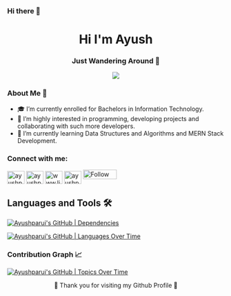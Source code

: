 ### Hi there 👋
<!-- <Img src="https://raw.githubusercontent.com/seanprashad/slackmoji/master/emoji/blob/blob-wave-gif.gif">, -->
<h1 align="center">Hi I'm Ayush</h1>
<h3 align="center">Just Wandering Around 🥱</h3>
<p align='center'>
   <img src="https://readme-typing-svg.herokuapp.com?color=e96443&size=40&width=900&height=80&lines=Welcome-to-My-Github-Profile"/>
 </p>
<!--         
</p>

<p align="center"> <img src="https://komarev.com/ghpvc/?username=ayushparui&label=Profile%20views&color=orange&style=flat&label=PROFILE+VIEWS" alt="ayushparui" /> </p>

<p align="center"> <a href="https://github.com/ryo-ma/github-profile-trophy"><img src="https://github-profile-trophy.vercel.app/?username=ayushparui" alt="ayushparui" /></a> </p>
<!-- <img align="right" alt="Coding" width="350" src="https://camo.githubusercontent.com/6607041227d81f650340ff070cc2843518acad359b57e5bb054a9fb7127aa041/68747470733a2f2f63646e2e6472696262626c652e636f6d2f75736572732f323634363432332f73637265656e73686f74732f353530373139362f636f6d70757465722e676966"> -->


<!-- <p align="left"><a href="https://twitter.com/ayushparui" target="blank"><img src="https://img.shields.io/twitter/follow/ayushparui?logo=twitter&style=for-the-badge" alt="ayushparui" /></a></p> -->

### About Me 🚀
- 🎓 I’m currently enrolled for Bachelors in Information Technology.
- 👀 I’m highly interested in programming, developing projects and collaborating with such more developers.
- 🌱 I’m currently learning Data Structures and Algorithms and MERN Stack Development.


<h3 align="left">Connect with me:</h3>
<p align="left">
<a href="https://dev.to/ayushparui" target="_blank"><img align="center" src="https://raw.githubusercontent.com/rahuldkjain/github-profile-readme-generator/master/src/images/icons/Social/devto.svg" alt="ayushparui" height="30" width="40" /></a>
<a href="https://twitter.com/ayushparui" target="_blank"><img align="center" src="https://raw.githubusercontent.com/rahuldkjain/github-profile-readme-generator/master/src/images/icons/Social/twitter.svg" alt="ayushparui" height="30" width="40" /></a>
<a href=https://www.linkedin.com/in/ayushparui342/ target="_blank"><img align="center" src="https://raw.githubusercontent.com/rahuldkjain/github-profile-readme-generator/master/src/images/icons/Social/linked-in-alt.svg" alt="www.linkedin.com/in/ayushparui342" height="30" width="40" /></a>
<a href="https://www.leetcode.com/ayushparui" target="_blank"><img align="center" src="https://raw.githubusercontent.com/rahuldkjain/github-profile-readme-generator/master/src/images/icons/Social/leet-code.svg" alt="ayushparui" height="30" width="40" /></a>
<a href="https://www.f6s.com/ayush-parui?follow=1" target="_blank" title="Follow Ayush Parui on F6S"><img src="https://www.f6s.com/static-resource/images/f6s-follow-secondary.png?u=5e26a83ddf06d9933b768ae4b22b10ed" border="0" width="78" height="22 " alt="Follow Ayush Parui on F6S" style="width: 78px; height: 22px; padding: 0px; margin: 0px;" /></a>
</p>

<h2>Languages and Tools 🛠</h2>

   [![Ayushparui's GitHub | Dependencies](https://stats.quine.sh/Ayushparui/dependencies?theme=dark)](https://quine.sh?utm_source=widgets&utm_campaign=Ayushparui)



<!--QUINE-->


[![Ayushparui's GitHub | Languages Over Time](https://stats.quine.sh/Ayushparui/languages-over-time?theme=dark)](https://quine.sh?utm_source=widgets&utm_campaign=Ayushparui)

### Contribution Graph 📈
[![Ayushparui's GitHub | Topics Over Time](https://stats.quine.sh/Ayushparui/topics-over-time?theme=dark)](https://quine.sh?utm_source=widgets&utm_campaign=Ayushparui)




<p align="center"><!-- <img src="https://komarev.com/ghpvc/?username=ayushparui&label=Profile%20views&color=orange&style=flat&label=PROFILE+VIEWS" alt="ayushparui" />--> 
🧡 Thank you for visiting my Github Profile 🧡

</p>
